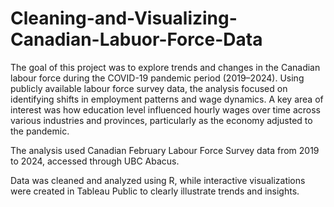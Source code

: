 # Cleaning-and-Visualizing-Canadian-Labuor-Force-Data

The goal of this project was to explore trends and changes in the Canadian labour force during the COVID-19 pandemic period (2019–2024). Using publicly available labour force survey data, the analysis focused on identifying shifts in employment patterns and wage dynamics. A key area of interest was how education level influenced hourly wages over time across various industries and provinces, particularly as the economy adjusted to the pandemic.

The analysis used Canadian February Labour Force Survey data from 2019 to 2024, accessed through UBC Abacus.

Data was cleaned and analyzed using R, while interactive visualizations were created in Tableau Public to clearly illustrate trends and insights.
